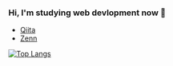 ### Hi, I'm studying web devlopment now 👋

* [Qiita](https://qiita.com/syunsuke-I)
* [Zenn](https://zenn.dev/nekoninaritai)

[![Top Langs](https://github-readme-stats.vercel.app/api/top-langs/?username=syunsuke-I&layout=donut&theme=onedark?&hide=html,css
)](https://github.com/anuraghazra/github-readme-stats)


